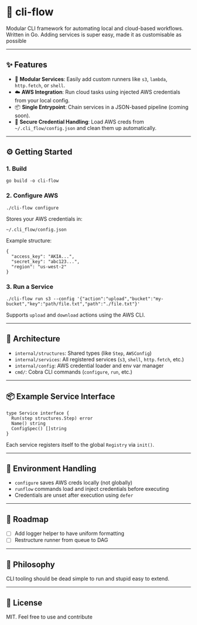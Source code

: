 # 🌊 cli-flow

Modular CLI framework for automating local and cloud-based workflows.  
Written in Go. Adding services is super easy, made it as customisable as possible 

---

## ✨ Features

- 🔧 **Modular Services**: Easily add custom runners like `s3`, `lambda`, `http.fetch`, or `shell`.
-  ☁️ **AWS Integration**: Run cloud tasks using injected AWS credentials from your local config.
- 📦 **Single Entrypoint**: Chain services in a JSON-based pipeline (coming soon).
- 🔐 **Secure Credential Handling**: Load AWS creds from `~/.cli_flow/config.json` and clean them up automatically.

---

## ⚙️ Getting Started

### 1. Build

```
go build -o cli-flow
```

### 2. Configure AWS

```
./cli-flow configure
```

Stores your AWS credentials in:

`~/.cli_flow/config.json`

Example structure:

```
{
  "access_key": "AKIA...",
  "secret_key": "abc123...",
  "region": "us-west-2"
}
```

### 3. Run a Service

```
./cli-flow run s3 --config '{"action":"upload","bucket":"my-bucket","key":"path/file.txt","path":"./file.txt"}'
```

Supports `upload` and `download` actions using the AWS CLI.

---

## 🧱 Architecture

- `internal/structures`: Shared types (like `Step`, `AWSConfig`)
- `internal/services`: All registered services (`s3`, `shell`, `http.fetch`, etc.)
- `internal/config`: AWS credential loader and env var manager
- `cmd/`: Cobra CLI commands (`configure`, `run`, etc.)

---

## 📦 Example Service Interface

```
type Service interface {
  Run(step structures.Step) error
  Name() string
  ConfigSpec() []string
}
```

Each service registers itself to the global `Registry` via `init()`.

---

## 🧼 Environment Handling

- `configure` saves AWS creds locally (not globally)
- `runflow` commands load and inject credentials before executing
- Credentials are unset after execution using `defer`

---

## 🚧 Roadmap

- [ ] Add logger helper to have uniform formatting
- [ ] Restructure runner from queue to DAG

---

## 🧠 Philosophy

CLI tooling should be dead simple to run and stupid easy to extend.

---

## 🧊 License

MIT. Feel free to use and contribute
